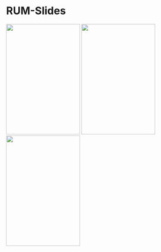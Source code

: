 # RUM-Slides
 
<img width="200" height="300" src="https://github.com/tinyplayerss/RUM-Slides/assets/123846642/f474cb04-5d16-45c4-a588-826c77fd199b">
<img width="200" height="300" src="https://github.com/tinyplayerss/RUM-Slides/assets/123846642/07576b0b-3146-4e39-9a8b-9d06eb607bae">
<img width="200" height="300" src="https://github.com/tinyplayerss/RUM-Slides/assets/123846642/ce0a5478-1cc5-4f09-ac33-36c7e47bdba4">

